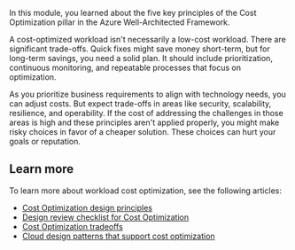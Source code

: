 In this module, you learned about the five key principles of the Cost Optimization pillar in the Azure Well-Architected Framework.

A cost-optimized workload isn't necessarily a low-cost workload. There are significant trade-offs. Quick fixes might save money short-term, but for long-term savings, you need a solid plan. It should include prioritization, continuous monitoring, and repeatable processes that focus on optimization.

As you prioritize business requirements to align with technology needs, you can adjust costs. But expect trade-offs in areas like security, scalability, resilience, and operability. If the cost of addressing the challenges in those areas is high and these principles aren't applied properly, you might make risky choices in favor of a cheaper solution. These choices can hurt your goals or reputation.

## Learn more

To learn more about workload cost optimization, see the following articles:

- [Cost Optimization design principles](/azure/well-architected/cost-optimization/principles)
- [Design review checklist for Cost Optimization](/azure/well-architected/cost-optimization/checklist)
- [Cost Optimization tradeoffs](/azure/well-architected/cost-optimization/tradeoffs)
- [Cloud design patterns that support cost optimization](/azure/well-architected/cost-optimization/design-patterns)